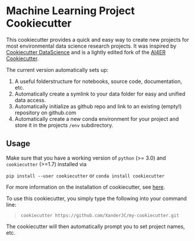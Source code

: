 # Machine Learning Project Cookiecutter

This cookiecutter provides a quick and easy way to create new projects for most environmental data science research projects. 
It was inspired by [Cookiecutter DataScience](https://drivendata.github.io/cookiecutter-data-science/) and is a lightly edited fork of the [AI4ER Cookiecutter](https://github.com/ai4er-cdt/ai4er-cookiecutter).

The current version automatically sets up:
1. A useful folderstructure for notebooks, source code, documentation, etc.
2. Automatically create a symlink to your data folder for easy and unified data access.
3. Automatically initialize as github repo and link to an existing (empty!) repository on github.com
4. Automatically create a new conda environment for your project and store it in the projects `/env` subdirectory. 

## Usage

Make sure that you have a working version of `python` (>= 3.0) and `cookiecutter` (>=1.7) installed via

```pip install --user cookiecutter```
 or 
```conda install cookiecutter```

For more information on the installation of cookiecutter, see [here](https://cookiecutter.readthedocs.io/en/1.7.2/installation.html).

To use this cookiecutter, you simply type the following into your command line:
> ```cookiecutter https://github.com/XanderJC/my-cookiecutter.git``` 

The cookiecutter will then automatically prompt you to set project names, etc.
